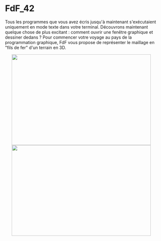 # FdF_42
Tous les programmes que vous avez écris jusqu'à maintenant s'exécutaient uniquement en mode texte dans votre terminal. Découvrons maintenant quelque chose de plus excitant : comment ouvrir une fenêtre graphique et dessiner dedans ? Pour commencer votre voyage au pays de la programmation graphique, FdF vous propose de représenter le maillage en "fils de fer" d'un terrain en 3D. 

<p align="center">
  <img  width="460"
        height="300" 
        src="https://zupimages.net/up/18/20/cvg3.png">
  <img  width="460"
        height="300" 
        src="https://zupimages.net/up/18/20/9494.png">
</p>
